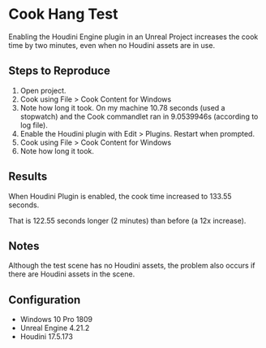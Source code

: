 # Cook Hang Test
Enabling the Houdini Engine plugin in an Unreal Project increases the cook time by two minutes, even
when no Houdini assets are in use.

## Steps to Reproduce
1. Open project.
2. Cook using File > Cook Content for Windows
3. Note how long it took. On my machine 10.78 seconds (used a stopwatch) and the Cook commandlet ran in 9.0539946s (according to log file).
4. Enable the Houdini plugin with Edit > Plugins. Restart when prompted.
5. Cook using File > Cook Content for Windows
6. Note how long it took.

## Results
When Houdini Plugin is enabled, the cook time increased to 133.55 seconds.

That is 122.55 seconds longer (2 minutes) than before (a 12x increase).

## Notes
Although the test scene has no Houdini assets, the problem also occurs if there are Houdini assets in the scene.

## Configuration
- Windows 10 Pro 1809
- Unreal Engine 4.21.2
- Houdini 17.5.173
